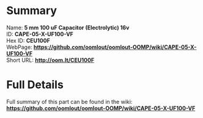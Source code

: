 
Summary
=================
  
Name: __5 mm 100 uF Capacitor (Electrolytic) 16v__    
ID: __CAPE-05-X-UF100-VF__   
Hex ID: __CEU100F__   
WebPage: __https://github.com/oomlout/oomlout-OOMP/wiki/CAPE-05-X-UF100-VF__   
Short URL: __http://oom.lt/CEU100F__   

Full Details
==========================
Full summary of this part can be found in the wiki:   
__https://github.com/oomlout/oomlout-OOMP/wiki/CAPE-05-X-UF100-VF__    

